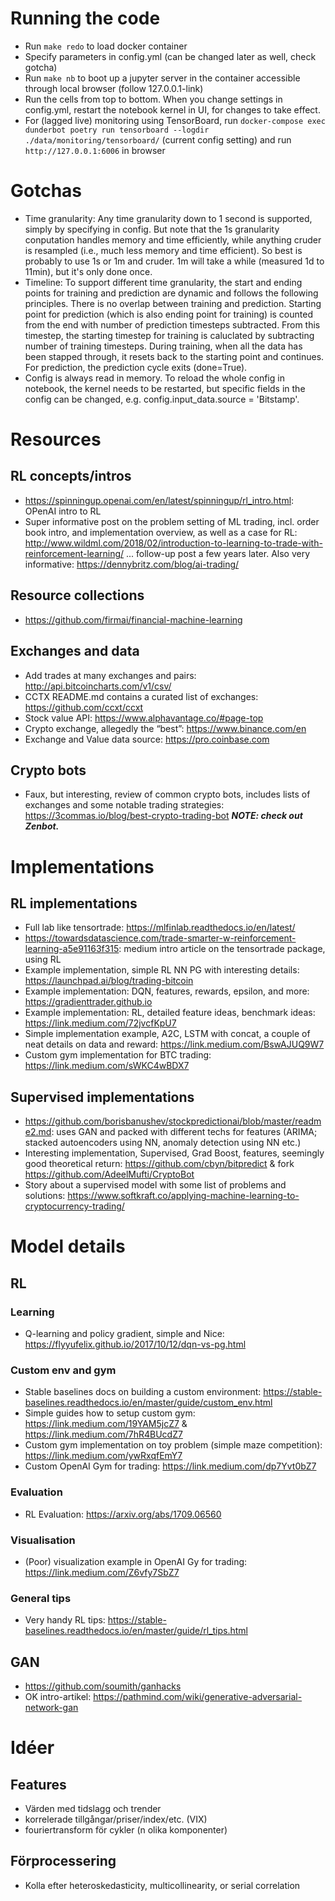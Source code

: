 # Running the code
* Run `make redo` to load docker container
* Specify parameters in config.yml (can be changed later as well, check gotcha)
* Run `make nb` to boot up a jupyter server in the container accessible through local browser (follow 127.0.0.1-link)
* Run the cells from top to bottom. When you change settings in config.yml, restart the notebook kernel in UI, for changes to take effect.
* For (lagged live) monitoring using TensorBoard, run `docker-compose exec dunderbot poetry run tensorboard --logdir ./data/monitoring/tensorboard/` (current config setting) and run `http://127.0.0.1:6006` in browser

# Gotchas
* Time granularity: Any time granularity down to 1 second is supported, simply by specifying in config. But note that the 1s granularity conputation handles memory and time efficiently, while anything cruder is resampled (i.e., much less memory and time efficient). So best is probably to use 1s or 1m and cruder. 1m will take a while (measured 1d to 11min), but it's only done once.
* Timeline: To support different time granularity, the start and ending points for training and prediction are dynamic and follows the following principles. There is no overlap between training and prediction. Starting point for prediction (which is also ending point for training) is counted from the end with number of prediction timesteps subtracted. From this timestep, the starting timestep for training is caluclated by subtracting number of training timesteps. During training, when all the data has been stapped through, it resets back to the starting point and continues. For prediction, the prediction cycle exits (done=True).
* Config is always read in memory. To reload the whole config in notebook, the kernel needs to be restarted, but specific fields in the config can be changed, e.g. config.input_data.source = 'Bitstamp'.

# Resources
## RL concepts/intros
* https://spinningup.openai.com/en/latest/spinningup/rl_intro.html: OPenAI intro to RL
* Super informative post on the problem setting of ML trading, incl. order book intro, and implementation overview, as well as a case for RL: http://www.wildml.com/2018/02/introduction-to-learning-to-trade-with-reinforcement-learning/
... follow-up post a few years later. Also very informative: https://dennybritz.com/blog/ai-trading/

## Resource collections
* https://github.com/firmai/financial-machine-learning

## Exchanges and data
* Add trades at many exchanges and pairs: http://api.bitcoincharts.com/v1/csv/
* CCTX README.md contains a curated list of exchanges: https://github.com/ccxt/ccxt
* Stock value API: https://www.alphavantage.co/#page-top
* Crypto exchange, allegedly the “best”: https://www.binance.com/en
* Exchange and Value data source: https://pro.coinbase.com

## Crypto bots
* Faux, but interesting, review of common crypto bots, includes lists of exchanges and some notable trading strategies: https://3commas.io/blog/best-crypto-trading-bot ***NOTE: check out Zenbot.***


# Implementations
## RL implementations
* Full lab like tensortrade: https://mlfinlab.readthedocs.io/en/latest/
* https://towardsdatascience.com/trade-smarter-w-reinforcement-learning-a5e91163f315: medium intro article on the tensortrade package, using RL
* Example implementation, simple RL NN PG with interesting details: https://launchpad.ai/blog/trading-bitcoin
* Example implementation: DQN, features, rewards, epsilon, and more: https://gradienttrader.github.io
* Example implementation: RL,  detailed feature ideas, benchmark ideas: https://link.medium.com/72jvcfKpU7
* Simple implementation example, A2C, LSTM with concat, a couple of neat details on data and reward: https://link.medium.com/BswAJUQ9W7
* Custom gym implementation for BTC trading: https://link.medium.com/sWKC4wBDX7

## Supervised implementations
* https://github.com/borisbanushev/stockpredictionai/blob/master/readme2.md: uses GAN and packed with different techs for features (ARIMA; stacked autoencoders using NN, anomaly detection using NN etc.)
* Interesting implementation, Supervised, Grad Boost, features, seemingly good theoretical return: https://github.com/cbyn/bitpredict & fork https://github.com/AdeelMufti/CryptoBot
* Story about a supervised model with some list of problems and solutions: https://www.softkraft.co/applying-machine-learning-to-cryptocurrency-trading/

# Model details
## RL
### Learning
* Q-learning and policy gradient, simple and Nice: https://flyyufelix.github.io/2017/10/12/dqn-vs-pg.html

### Custom env and gym
* Stable baselines docs on building a custom environment: https://stable-baselines.readthedocs.io/en/master/guide/custom_env.html
* Simple guides how to setup custom gym: https://link.medium.com/19YAM5jcZ7 & https://link.medium.com/7hR4BUcdZ7
* Custom gym implementation on toy problem (simple maze competition): https://link.medium.com/ywRxqfEmY7
* Custom OpenAI Gym for trading: https://link.medium.com/dp7Yvt0bZ7

### Evaluation
* RL Evaluation: https://arxiv.org/abs/1709.06560

### Visualisation
* (Poor) visualization example in OpenAI Gy for trading: https://link.medium.com/Z6vfy7SbZ7

### General tips
* Very handy RL tips: https://stable-baselines.readthedocs.io/en/master/guide/rl_tips.html

## GAN
* https://github.com/soumith/ganhacks
* OK intro-artikel: https://pathmind.com/wiki/generative-adversarial-network-gan

# Idéer
## Features
* Värden med tidslagg och trender
* korrelerade tillgångar/priser/index/etc. (VIX)
* fouriertransform för cykler (n olika komponenter)

## Förprocessering
* Kolla efter heteroskedasticity, multicollinearity, or serial correlation







